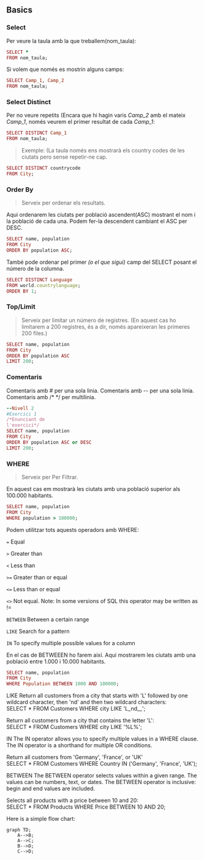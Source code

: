 ## Basics
### Select
Per veure la taula amb la que treballem(nom_taula):
```ruby
SELECT *
FROM nom_taula;
```

Si volem que només es mostrin alguns camps:
```ruby
SELECT Camp_1, Camp_2
FROM nom_taula;
```
### Select Distinct
Per no veure repetits (Encara que hi hagin varis *Camp_2* amb el mateix *Camp_1*, només veurem el primer resultat de cada *Camp_1*:
```ruby
SELECT DISTINCT Camp_1
FROM nom_taula;
```
> Exemple: (La taula només ens mostrarà els country codes de les ciutats pero sense repetir-ne cap.
```ruby
SELECT DISTINCT countrycode
FROM City;
```



### Order By
> Serveix per ordenar els resultats.

Aqui ordenarem les ciutats per població ascendent(ASC) mostrant el nom i la població de cada una. Podem fer-la descendent cambiant el ASC per DESC.
```ruby
SELECT name, population
FROM City
ORDER BY population ASC;
```

També pode ordenar pel primer *(o el que sigui)* camp del SELECT posant el número de la columna.
```ruby
SELECT DISTINCT Language
FROM world.countrylanguage;
ORDER BY 1;
```

### Top/Limit
> Serveix per limitar un número de registres. (En aquest cas ho limitarem a 200 registres, és a dir, només apareixeran les primeres 200 files.)
```ruby
SELECT name, population
FROM City
ORDER BY population ASC
LIMIT 200;
```
### Comentaris
Comentaris amb # per una sola linia.
Comentaris amb -- per una sola linia.
Comentaris amb /* */ per multilinia.
```ruby
--Nivell 2
#Exercici 1
/*Enunciant de
l'exercici*/
SELECT name, population
FROM City
ORDER BY population ASC or DESC
LIMIT 200;
```

### WHERE
> Serveix per Per Filtrar.

En aquest cas em mostrarà les ciutats amb una població superior als 100.000 habitants.
```ruby
SELECT name, population
FROM City
WHERE population > 100000;
```

Podem utilitzar tots aquests operadors amb WHERE:

`=`			Equal

`>`			Greater than 

`<`			Less than 

`>=`			Greater than or equal 

`<=`			Less than or equal 

`<>`			Not equal. Note: In some versions of SQL this operator may be written as != 

`BETWEEN`		Between a certain range 

`LIKE`			Search for a pattern 

`IN`			To specify multiple possible values for a column


En el cas de BETWEEEN ho farem així. Aqui mostrarem les ciutats amb una població entre 1.000 i 10.000 habitants.
```ruby
SELECT name, population
FROM City
WHERE Population BETWEEN 1000 AND 100000;
```

LIKE
Return all customers from a city that starts with 'L' followed by one wildcard character, then 'nd' and then two wildcard characters:
SELECT * FROM Customers
WHERE city LIKE 'L_nd__';

Return all customers from a city that contains the letter 'L':
SELECT * FROM Customers
WHERE city LIKE '%L%';


IN
The IN operator allows you to specify multiple values in a WHERE clause.
The IN operator is a shorthand for multiple OR conditions.

Return all customers from 'Germany', 'France', or 'UK'
SELECT * FROM Customers
WHERE Country IN ('Germany', 'France', 'UK');


BETWEEN
The BETWEEN operator selects values within a given range. The values can be numbers, text, or dates.
The BETWEEN operator is inclusive: begin and end values are included. 

Selects all products with a price between 10 and 20:
SELECT * FROM Products
WHERE Price BETWEEN 10 AND 20;



 Here is a simple flow chart:

```mermaid
graph TD;
    A-->B;
    A-->C;
    B-->D;
    C-->D;
```
